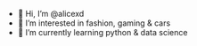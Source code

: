 - 👋 Hi, I’m @alicexd
- 👀 I’m interested in fashion, gaming & cars
- 🌱 I’m currently learning python & data science

<!---
alicexd/alicexd is a ✨ special ✨ repository because its `README.md` (this file) appears on your GitHub profile.
You can click the Preview link to take a look at your changes.
--->
